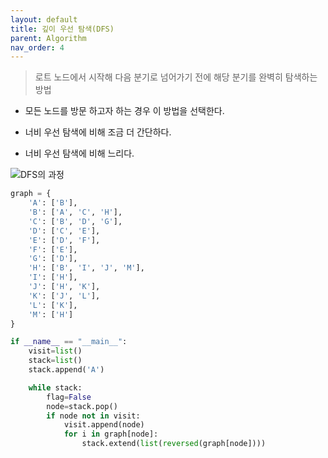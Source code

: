 ```yaml
---
layout: default
title: 깊이 우선 탐색(DFS)
parent: Algorithm
nav_order: 4
---
```


> 로트 노드에서 시작해 다음 분기로 넘어가기 전에 해당 분기를 완벽히 탐색하는 방법

* 모든 노드를 방문 하고자 하는 경우 이 방법을 선택한다.

* 너비 우선 탐색에 비해 조금 더 간단하다.

* 너비 우선 탐색에 비해 느리다.

![DFS의 과정](https://gmlwjd9405.github.io/images/algorithm-dfs-vs-bfs/dfs-example.png)

```python
graph = {
    'A': ['B'],
    'B': ['A', 'C', 'H'],
    'C': ['B', 'D', 'G'],
    'D': ['C', 'E'],
    'E': ['D', 'F'],
    'F': ['E'],
    'G': ['D'],
    'H': ['B', 'I', 'J', 'M'],
    'I': ['H'],
    'J': ['H', 'K'],
    'K': ['J', 'L'],
    'L': ['K'],
    'M': ['H']
}

if __name__ == "__main__":
    visit=list()
    stack=list()
    stack.append('A')

    while stack:
        flag=False
        node=stack.pop()
        if node not in visit:
            visit.append(node)
            for i in graph[node]:
                stack.extend(list(reversed(graph[node])))
```